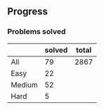 ## Progress
### Problems solved
|          | solved | total |
|----------|--------|-------|
| All      |   79   |  2867 |
| Easy     |   22   |
| Medium   |   52   |
| Hard     |   5    |
